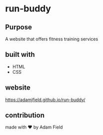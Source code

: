 # run-buddy

## Purpose
A website that offers fitness training services

## built with
* HTML 
* CSS

## website
https://adamjfield.github.io/run-buddy/

## contribution
made with ❤️ by Adam Field
